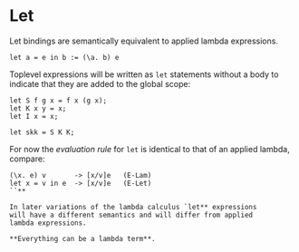 # Let

Let bindings are semantically equivalent to
applied lambda expressions.

```
let a = e in b := (\a. b) e
```

Toplevel expressions will be written as `let` statements
without a body to indicate that they are added to the global
scope:

```
let S f g x = f x (g x);
let K x y = x;
let I x = x;

let skk = S K K;
```

For now the _evaluation rule_ for `let` is identical to
that of an applied lambda, compare:

```
(\x. e) v       -> [x/v]e   (E-Lam)
let x = v in e  -> [x/v]e   (E-Let)
``**

In later variations of the lambda calculus `let** expressions
will have a different semantics and will differ from applied
lambda expressions.

**Everything can be a lambda term**.
